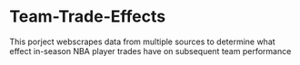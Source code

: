 # Team-Trade-Effects
 This porject webscrapes data from multiple sources to determine what effect in-season NBA player trades have on subsequent team performance
